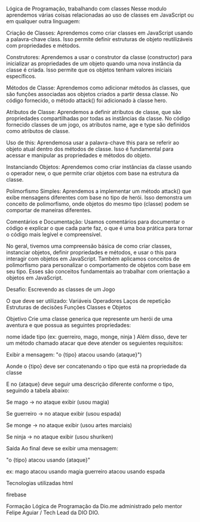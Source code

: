 Lógica de Programação, trabalhando com classes
Nesse modulo aprendemos várias coisas relacionadas ao uso de classes em JavaScript ou em qualquer outra linguagem:

Criação de Classes: Aprendemos como criar classes em JavaScript usando a palavra-chave class. Isso permite definir estruturas de objeto reutilizáveis com propriedades e métodos.

Construtores: Aprendemos a usar o construtor da classe (constructor) para inicializar as propriedades de um objeto quando uma nova instância da classe é criada. Isso permite que os objetos tenham valores iniciais específicos.

Métodos de Classe: Aprendemos como adicionar métodos às classes, que são funções associadas aos objetos criados a partir dessa classe. No código fornecido, o método attack() foi adicionado à classe hero.

Atributos de Classe: Aprendemos a definir atributos de classe, que são propriedades compartilhadas por todas as instâncias da classe. No código fornecido classes de um jogo, os atributos name, age e type são definidos como atributos de classe.

Uso de this: Aprendemosa usar a palavra-chave this para se referir ao objeto atual dentro dos métodos de classe. Isso é fundamental para acessar e manipular as propriedades e métodos do objeto.

Instanciando Objetos: Aprendemos como criar instâncias da classe usando o operador new, o que permite criar objetos com base na estrutura da classe.

Polimorfismo Simples: Aprendemos a implementar um método attack() que exibe mensagens diferentes com base no tipo de herói. Isso demonstra um conceito de polimorfismo, onde objetos do mesmo tipo (classe) podem se comportar de maneiras diferentes.

Comentários e Documentação: Usamos comentários para documentar o código e explicar o que cada parte faz, o que é uma boa prática para tornar o código mais legível e compreensível.

No geral, tivemos uma compreensão básica de como criar classes, instanciar objetos, definir propriedades e métodos, e usar o this para interagir com objetos em JavaScript. Também aplicamos conceitos de polimorfismo para personalizar o comportamento de objetos com base em seu tipo. Esses são conceitos fundamentais ao trabalhar com orientação a objetos em JavaScript.

Desafio: Escrevendo as classes de um Jogo

O que deve ser utilizado: Variáveis Operadores Laços de repetição Estruturas de decisões Funções Classes e Objetos

Objetivo Crie uma classe generica que represente um herói de uma aventura e que possua as seguintes propriedades:

 nome
 idade
 tipo (ex: guerreiro, mago, monge, ninja )
Além disso, deve ter um método chamado atacar que deve atender os seguientes requisitos:

 Exibir a mensagem: "o {tipo} atacou usando {ataque}")

 Aonde o {tipo} deve ser concatenando o tipo que está na propriedade da classe

 E no {ataque} deve seguir uma descrição diferente conforme o tipo, seguindo a tabela abaixo:

 Se mago -> no ataque exibir (usou magia)

 Se guerreiro -> no ataque exibir (usou espada)

 Se monge -> no ataque exibir (usou artes marciais)

 Se ninja -> no ataque exibir (usou shuriken)

Saída
Ao final deve se exibir uma mensagem:

 "o {tipo} atacou usando {ataque}"

 ex: mago atacou usando magia guerreiro atacou usando espada

Tecnologias utilizadas
html

firebase

Formação Lógica de Programação da Dio.me administrado pelo mentor Felipe Aguiar / Tech Lead da DIO
DIO.
